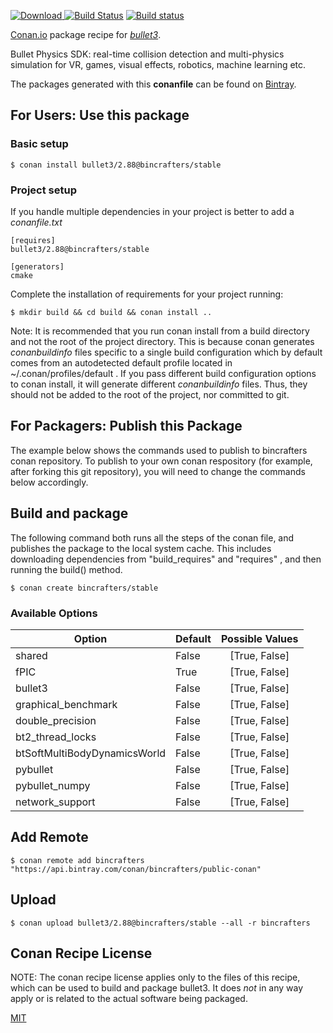 [![Download](https://api.bintray.com/packages/bincrafters/public-conan/bullet3%3Abincrafters/images/download.svg) ](https://bintray.com/bincrafters/public-conan/bullet3%3Abincrafters/_latestVersion)
[![Build Status](https://travis-ci.com/bincrafters/conan-bullet3.svg?branch=stable%2F2.88)](https://travis-ci.com/bincrafters/conan-bullet3)
[![Build status](https://ci.appveyor.com/api/projects/status/github/bincrafters/conan-bullet3?branch=stable%2F2.88&svg=true)](https://ci.appveyor.com/project/bincrafters/conan-bullet3)

[Conan.io](https://conan.io) package recipe for [*bullet3*](https://github.com/bulletphysics/bullet3).

Bullet Physics SDK: real-time collision detection and multi-physics simulation for VR, games, visual effects, robotics, machine learning etc.

The packages generated with this **conanfile** can be found on [Bintray](https://bintray.com/bincrafters/public-conan/bullet3%3Abincrafters).

## For Users: Use this package

### Basic setup

    $ conan install bullet3/2.88@bincrafters/stable

### Project setup

If you handle multiple dependencies in your project is better to add a *conanfile.txt*

    [requires]
    bullet3/2.88@bincrafters/stable

    [generators]
    cmake

Complete the installation of requirements for your project running:

    $ mkdir build && cd build && conan install ..

Note: It is recommended that you run conan install from a build directory and not the root of the project directory.  This is because conan generates *conanbuildinfo* files specific to a single build configuration which by default comes from an autodetected default profile located in ~/.conan/profiles/default .  If you pass different build configuration options to conan install, it will generate different *conanbuildinfo* files.  Thus, they should not be added to the root of the project, nor committed to git.

## For Packagers: Publish this Package

The example below shows the commands used to publish to bincrafters conan repository. To publish to your own conan respository (for example, after forking this git repository), you will need to change the commands below accordingly.

## Build and package

The following command both runs all the steps of the conan file, and publishes the package to the local system cache.  This includes downloading dependencies from "build_requires" and "requires" , and then running the build() method.

    $ conan create bincrafters/stable


### Available Options
| Option        | Default | Possible Values  |
| ------------- |:----------------- |:------------:|
| shared      | False |  [True, False] |
| fPIC      | True |  [True, False] |
| bullet3      | False |  [True, False] |
| graphical_benchmark      | False |  [True, False] |
| double_precision      | False |  [True, False] |
| bt2_thread_locks      | False |  [True, False] |
| btSoftMultiBodyDynamicsWorld      | False |  [True, False] |
| pybullet      | False |  [True, False] |
| pybullet_numpy      | False |  [True, False] |
| network_support      | False |  [True, False] |

## Add Remote

    $ conan remote add bincrafters "https://api.bintray.com/conan/bincrafters/public-conan"

## Upload

    $ conan upload bullet3/2.88@bincrafters/stable --all -r bincrafters


## Conan Recipe License

NOTE: The conan recipe license applies only to the files of this recipe, which can be used to build and package bullet3.
It does *not* in any way apply or is related to the actual software being packaged.

[MIT](https://github.com/bincrafters/conan-bullet3.git/blob/stable/2.88/LICENSE)

